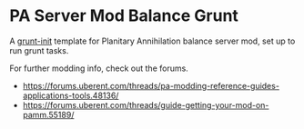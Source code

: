 # PA Server Mod Balance Grunt

A [grunt-init](http://gruntjs.com/project-scaffolding) template for Planitary Annihilation balance server mod, set up to run grunt tasks.

For further modding info, check out the forums.

- https://forums.uberent.com/threads/pa-modding-reference-guides-applications-tools.48136/
- https://forums.uberent.com/threads/guide-getting-your-mod-on-pamm.55189/
